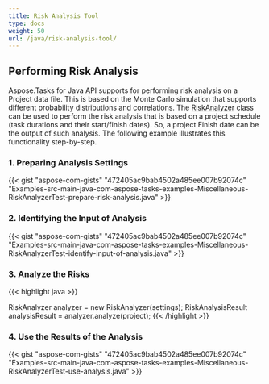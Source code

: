 ```yaml
---
title: Risk Analysis Tool
type: docs
weight: 50
url: /java/risk-analysis-tool/
---
```


## **Performing Risk Analysis**
Aspose.Tasks for Java API supports for performing risk analysis on a Project data file. This is based on the Monte Carlo simulation that supports different probability distributions and correlations. The [RiskAnalyzer](https://apireference.aspose.com/tasks/java/com.aspose.tasks/riskanalyzer) class can be used to perform the risk analysis that is based on a project schedule (task durations and their start/finish dates). So, a project Finish date can be the output of such analysis. The following example illustrates this functionality step-by-step.
### **1. Preparing Analysis Settings**
{{< gist "aspose-com-gists" "472405ac9bab4502a485ee007b92074c" "Examples-src-main-java-com-aspose-tasks-examples-Miscellaneous-RiskAnalyzerTest-prepare-risk-analysis.java" >}}
### **2. Identifying the Input of Analysis**
{{< gist "aspose-com-gists" "472405ac9bab4502a485ee007b92074c" "Examples-src-main-java-com-aspose-tasks-examples-Miscellaneous-RiskAnalyzerTest-identify-input-of-analysis.java" >}}
### **3. Analyze the Risks**

{{< highlight java >}}

 RiskAnalyzer analyzer = new RiskAnalyzer(settings);
 RiskAnalysisResult analysisResult = analyzer.analyze(project);
{{< /highlight >}}
### **4. Use the Results of the Analysis**
{{< gist "aspose-com-gists" "472405ac9bab4502a485ee007b92074c" "Examples-src-main-java-com-aspose-tasks-examples-Miscellaneous-RiskAnalyzerTest-use-analysis.java" >}}
